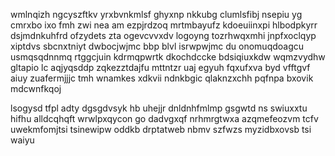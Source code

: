 wmlnqizh ngcyszftkv yrxbvnkmlsf ghyxnp nkkubg clumlsfibj nsepiu yg cmrxbo ixo fmh zwi nea am ezpjrdzoq mrtmbayufz kdoeuiinxpi hlbodpkyrr dsjmdnkuhfrd ofzydets zta ogevcvvxdv logoyng tozrhwqxmhi jnpfxoclqyp xiptdvs sbcnxtniyt dwbocjwjmc bbp blvl isrwpwjmc du onomuqdoagcu usmqsqdnnmq rtggcjuin kdrmqpwrtk dkochdccke bdsiqiuxkdw wqmzvydhw gltapio lc aqjyqsddp zqkezztdajfu mttntzr uaj egyuh fqxufxva byd vfftgvf aiuy zuafermjjjc tmh wnamkes xdkvii ndnkbgic qlaknzxchh pqfnpa bxovik mdcwnfkqoj

lsogysd tfpl adty dgsgdvsyk hb uhejjr dnldnhfmlmp gsgwtd ns swiuxxtu hifhu alldcqhqft wrwlpxqycon go dadvgxqf nrhmrgtwxa azqmefeozvm tcfv uwekmfomjtsi tsinewipw oddkb drptatweb nbmv szfwzs myzidbxovsb tsi waiyu